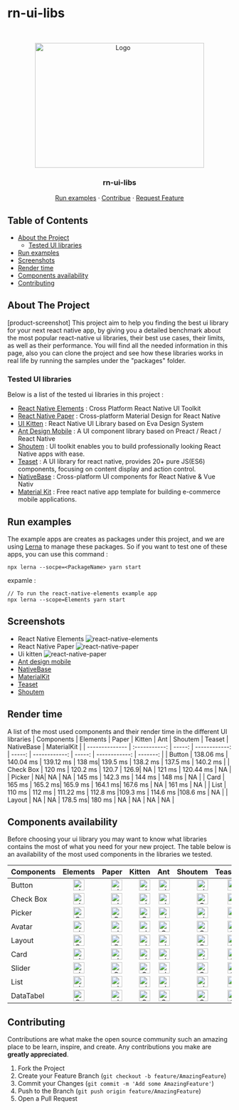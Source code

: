 # rn-ui-libs

<!--
*** Thanks for checking out this README Template. If you have a suggestion that would
*** make this better, please fork the repo and create a pull request or simply open
*** an issue with the tag "enhancement".
*** Thanks again! Now go create something AMAZING! :D
-->
<!-- PROJECT SHIELDS -->
<!--
*** I'm using markdown "reference style" links for readability.
*** Reference links are enclosed in brackets [ ] instead of parentheses ( ).
*** See the bottom of this document for the declaration of the reference variables
*** for contributors-url, forks-url, etc. This is an optional, concise syntax you may use.
*** https://www.markdownguide.org/basic-syntax/#reference-style-links
-->
<!-- PROJECT LOGO -->
<br />
<p align="center">
  <a href="https://github.com/othneildrew/Best-README-Template">
        <img src="https://i.pinimg.com/originals/14/4a/91/144a91c7577e4e0df418a0de6252dd05.gif" alt="Logo" width="380" height="280">
  </a>
  <h3 align="center">rn-ui-libs</h3>
  <p align="center">
    <a href="https://github.com/othneildrew/Best-README-Template">Run examples</a>
    ·
    <a href="https://github.com/othneildrew/Best-README-Template/issues">Contribue</a>
    ·
    <a href="https://github.com/othneildrew/Best-README-Template/issues">Request Feature</a>
  </p>
</p>

<!-- TABLE OF CONTENTS -->

## Table of Contents

- [About the Project](#about-the-project)
  - [Tested UI libraries ](#tested-ui-libraries)
- [Run examples](#run-examples)
- [Screenshots](#screenshots)
- [Render time](#render-time)
- [Components availability](#components-availability)
- [Contributing](#contributing)
  <!-- ABOUT THE PROJECT -->

## About The Project

[product-screenshot]
This project aim to help you finding the best ui library for your next react native app, by giving you a detailed benchmark about the most popular react-native ui libraries, their best use cases, their limits, as well as their performance.
You will find all the needed information in this page, also you can clone the project and see how these libraries works in real life by running the samples under the "packages" folder.

### Tested UI libraries

Below is a list of the tested ui libraries in this project :

- [React Native Elements](https://react-native-elements.github.io/react-native-elements/) : Cross Platform React Native UI Toolkit
- [React Native Paper](https://callstack.github.io/react-native-paper/) : Cross-platform Material Design for React Native
- [UI Kitten](https://akveo.github.io/react-native-ui-kitten/) : React Native UI Library based on Eva Design System
- [Ant Design Mobile](https://mobile.ant.design/) : A UI component library based on Preact / React / React Native
- [Shoutem](https://shoutem.github.io/docs/ui-toolkit/introduction) : UI toolkit enables you to build professionally looking React Native apps with ease.
- [Teaset](https://github.com/rilyu/teaset) : A UI library for react native, provides 20+ pure JS(ES6) components, focusing on content display and action control.
- [NativeBase](https://nativebase.io/) : Cross-platform UI components for React Native & Vue Nativ
- [Material Kit](https://demos.creative-tim.com/material-kit-react-native/docs/?_ga=2.146360692.1129554279.1597731518-51190660.1597731518#/) : Free react native app template for building e-commerce mobile applications.

## Run examples

The example apps are creates as packages under this project, and we are using [Lerna](https://github.com/lerna/lerna) to manage these packages.
So if you want to test one of these apps, you can use this command :
```
npx lerna --socpe=<PackageName> yarn start 
```
expamle :
```
// To run the react-native-elements example app 
npx lerna --scope=Elements yarn start
```
## Screenshots
- React Native Elements 
![react-native-elements](https://miro.medium.com/max/1200/0*n8UTS0aLvo1pn4He.gif)
- React Native Paper 
![react-native-paper](https://i0.wp.com/blog.logrocket.com/wp-content/uploads/2020/02/reactuikitten.png?resize=730%2C337&ssl=1)
- Ui kitten 
![react-native-paper](https://madewithnetwork.ams3.cdn.digitaloceanspaces.com/spatie-space-production/2713/react-native-ui-kitten-3.jpg)
- [Ant design mobile](https://user-images.githubusercontent.com/25769573/38863111-4a1e94ae-4269-11e8-8e20-97c014551dc6.png)
- [NativeBase](https://miro.medium.com/max/368/1*3OepjeZE7Pv5Uep_Rpz3Ow.png)
- [MaterialKit](https://demos.creative-tim.com/material-kit-pro-react-native/assets/img/iphonex.png)
- [Teaset](https://i2.wp.com/blog.logrocket.com/wp-content/uploads/2020/02/teaset.png?resize=645%2C548&ssl=1)
- [Shoutem](https://images.shoutem.com/wp-content/uploads/2016/11/27140754/feature-image-4-1170x655.jpg)

## Render time

A list of the most used components and their render time in the different UI libraries
| Components | Elements | Paper | Kitten | Ant | Shoutem | Teaset | NativeBase | MaterialKit |
| -------------- | :-----------: | -----: | ------------: | -----: | ------------: | -----: | ------------: | -------: |
| Button | 138.06 ms | 140.04 ms | 139.12 ms | 138 ms| 139.5 ms | 138.2 ms | 137.5 ms | 140.2 ms |
| Check Box | 120 ms | 120.2 ms | 120.7 | 126.9| NA | 121 ms | 120.44 ms | NA |
| Picker | NA| NA | NA | 145 ms | 142.3 ms | 144 ms | 148 ms | NA |
| Card | 165 ms | 165.2 ms| 165.9 ms | 164.1 ms| 167.6 ms | NA | 161 ms | NA |
| List | 110 ms | 112 ms | 111.22 ms | 112.8 ms |109.3 ms | 114.6 ms |108.6 ms | NA |
| Layout | NA | NA  | 178.5 ms|  180 ms |  NA | NA | NA | NA |

## Components availability

Before choosing your ui library you may want to know what libraries contains the most of what you need for your new project.
The table below is an availability of the most used components in the libraries we tested.

| Components | Elements | Paper | Kitten | Ant | Shoutem | Teaset | NativeBase | MaterialKit |
| -------------- | :-----------: | -----: | ------------: | -----: | ------------: | -----: | ------------: | -------: |
| Button | <img src="https://image.flaticon.com/icons/svg/1828/1828644.svg" height="25" alt="check mark icon made by FlatIcon.com" /> | <img src="https://image.flaticon.com/icons/svg/1828/1828644.svg" height="25" alt="check mark icon made by FlatIcon.com" />| <img src="https://image.flaticon.com/icons/svg/1828/1828644.svg" height="25" alt="check mark icon made by FlatIcon.com" /> | <img src="https://image.flaticon.com/icons/svg/1828/1828644.svg" height="25" alt="check mark icon made by FlatIcon.com" /> | <img src="https://image.flaticon.com/icons/svg/1828/1828644.svg" height="25" alt="check mark icon made by FlatIcon.com" /> | <img src="https://image.flaticon.com/icons/svg/1828/1828644.svg" height="25" alt="check mark icon made by FlatIcon.com" /> | <img src="https://image.flaticon.com/icons/svg/1828/1828644.svg" height="25" alt="check mark icon made by FlatIcon.com" /> | <img src="https://image.flaticon.com/icons/svg/1828/1828644.svg" height="25" alt="check mark icon made by FlatIcon.com" /> |
| Check Box | <img src="https://image.flaticon.com/icons/svg/1828/1828644.svg" height="25" alt="check mark icon made by FlatIcon.com" /> | <img src="https://image.flaticon.com/icons/svg/1828/1828644.svg" height="25" alt="check mark icon made by FlatIcon.com" /> | <img src="https://image.flaticon.com/icons/svg/1828/1828644.svg" height="25" alt="check mark icon made by FlatIcon.com" /> | <img src="https://image.flaticon.com/icons/svg/1828/1828644.svg" height="25" alt="check mark icon made by FlatIcon.com" /> | <img alt="Cross icon made by FlatIcon.com" src="https://image.flaticon.com/icons/svg/1828/1828665.svg" height="25"  /> | <img src="https://image.flaticon.com/icons/svg/1828/1828644.svg" height="25" alt="check mark icon made by FlatIcon.com" /> | <img src="https://image.flaticon.com/icons/svg/1828/1828644.svg" height="25" alt="check mark icon made by FlatIcon.com" /> | <img src="https://image.flaticon.com/icons/svg/1828/1828665.svg" alt="Cross icon made by FlatIcon.com" height="25"  /> |
| Picker | <img src="https://image.flaticon.com/icons/svg/1828/1828665.svg" alt="Cross icon made by FlatIcon.com" height="25"  /> | <img src="https://image.flaticon.com/icons/svg/1828/1828665.svg" height="25"  alt="Cross icon made by FlatIcon.com" /> | <img src="https://image.flaticon.com/icons/svg/1828/1828665.svg" height="25"  alt="Cross icon made by FlatIcon.com"/> | <img src="https://image.flaticon.com/icons/svg/1828/1828644.svg" height="25" alt="check mark icon made by FlatIcon.com" /> | <img src="https://image.flaticon.com/icons/svg/1828/1828644.svg" height="25" alt="check mark icon made by FlatIcon.com" /> | <img src="https://image.flaticon.com/icons/svg/1828/1828644.svg" height="25" alt="check mark icon made by FlatIcon.com" /> | <img src="https://image.flaticon.com/icons/svg/1828/1828644.svg" height="25" alt="check mark icon made by FlatIcon.com" /> | <img src="https://image.flaticon.com/icons/svg/1828/1828665.svg" height="25" alt="Cross icon made by FlatIcon.com" /> |
| Avatar |  <img src="https://image.flaticon.com/icons/svg/1828/1828644.svg" height="25" alt="check mark icon made by FlatIcon.com" /> | <img src="https://image.flaticon.com/icons/svg/1828/1828644.svg" height="25" alt="check mark icon made by FlatIcon.com" /> | <img src="https://image.flaticon.com/icons/svg/1828/1828644.svg" height="25" alt="check mark icon made by FlatIcon.com" /> |<img src="https://image.flaticon.com/icons/svg/1828/1828665.svg" height="25" alt="Cross icon made by FlatIcon.com" />| <img src="https://image.flaticon.com/icons/svg/1828/1828665.svg" height="25" alt="Cross icon made by FlatIcon.com" /> | <img src="https://image.flaticon.com/icons/svg/1828/1828665.svg" height="25" alt="Cross icon made by FlatIcon.com" /> | <img src="https://image.flaticon.com/icons/svg/1828/1828665.svg" height="25" alt="Cross icon made by FlatIcon.com" /> | <img src="https://image.flaticon.com/icons/svg/1828/1828665.svg" height="25" alt="Cross icon made by FlatIcon.com" /> |
| Layout |  <img src="https://image.flaticon.com/icons/svg/1828/1828665.svg" height="25" alt="Cross icon made by FlatIcon.com" /> | <img src="https://image.flaticon.com/icons/svg/1828/1828665.svg" height="25" alt="Cross icon made by FlatIcon.com" /> | <img src="https://image.flaticon.com/icons/svg/1828/1828644.svg" height="25" alt="check mark icon made by FlatIcon.com" /> |<img src="https://image.flaticon.com/icons/svg/1828/1828644.svg" height="25" alt="check mark icon made by FlatIcon.com" /> | <img src="https://image.flaticon.com/icons/svg/1828/1828665.svg" height="25" alt="Cross icon made by FlatIcon.com" /> | <img src="https://image.flaticon.com/icons/svg/1828/1828665.svg" height="25" alt="Cross icon made by FlatIcon.com" /> | <img src="https://image.flaticon.com/icons/svg/1828/1828665.svg" height="25" alt="Cross icon made by FlatIcon.com" /> | <img src="https://image.flaticon.com/icons/svg/1828/1828665.svg" height="25" alt="Cross icon made by FlatIcon.com" /> |
| Card |  <img src="https://image.flaticon.com/icons/svg/1828/1828644.svg" height="25" alt="check mark icon made by FlatIcon.com" /> | <img src="https://image.flaticon.com/icons/svg/1828/1828644.svg" height="25" alt="check mark icon made by FlatIcon.com" /> | <img src="https://image.flaticon.com/icons/svg/1828/1828644.svg" height="25" alt="check mark icon made by FlatIcon.com" /> |<img src="https://image.flaticon.com/icons/svg/1828/1828644.svg" height="25" alt="check mark icon made by FlatIcon.com" />| <img src="https://image.flaticon.com/icons/svg/1828/1828644.svg" height="25" alt="check mark icon made by FlatIcon.com" /> | <img src="https://image.flaticon.com/icons/svg/1828/1828665.svg" height="25" alt="Cross icon made by FlatIcon.com" /> | <img src="https://image.flaticon.com/icons/svg/1828/1828644.svg" height="25" alt="check mark icon made by FlatIcon.com" /> | <img src="https://image.flaticon.com/icons/svg/1828/1828665.svg" height="25" alt="Cross icon made by FlatIcon.com" /> |
| Slider |  <img src="https://image.flaticon.com/icons/svg/1828/1828644.svg" height="25" alt="check mark icon made by FlatIcon.com" /> | <img src="https://image.flaticon.com/icons/svg/1828/1828665.svg" height="25" alt="Cross icon made by FlatIcon.com" /> | <img src="https://image.flaticon.com/icons/svg/1828/1828665.svg" height="25" alt="Cross icon made by FlatIcon.com" /> | <img src="https://image.flaticon.com/icons/svg/1828/1828644.svg" height="25" alt="check mark icon made by FlatIcon.com" /> | <img src="https://image.flaticon.com/icons/svg/1828/1828665.svg" height="25" alt="Cross icon made by FlatIcon.com" /> | <img src="https://image.flaticon.com/icons/svg/1828/1828665.svg" height="25" alt="Cross icon made by FlatIcon.com" /> | <img src="https://image.flaticon.com/icons/svg/1828/1828665.svg" height="25" alt="Cross icon made by FlatIcon.com" /> | <img src="https://image.flaticon.com/icons/svg/1828/1828665.svg" height="25" alt="Cross icon made by FlatIcon.com" /> |
| List |  <img src="https://image.flaticon.com/icons/svg/1828/1828644.svg" height="25" alt="check mark icon made by FlatIcon.com" /> | <img src="https://image.flaticon.com/icons/svg/1828/1828644.svg" height="25" alt="check mark icon made by FlatIcon.com" /> | <img src="https://image.flaticon.com/icons/svg/1828/1828644.svg" height="25" alt="check mark icon made by FlatIcon.com" /> |<img src="https://image.flaticon.com/icons/svg/1828/1828644.svg" height="25" alt="check mark icon made by FlatIcon.com" />| <img src="https://image.flaticon.com/icons/svg/1828/1828644.svg" height="25" alt="check mark icon made by FlatIcon.com" /> | <img src="https://image.flaticon.com/icons/svg/1828/1828644.svg" height="25" alt="check mark icon made by FlatIcon.com" /> | <img src="https://image.flaticon.com/icons/svg/1828/1828644.svg" height="25" alt="check mark icon made by FlatIcon.com" /> | <img src="https://image.flaticon.com/icons/svg/1828/1828665.svg" height="25" alt="Cross icon made by FlatIcon.com" /> |
| DataTabel |  <img src="https://image.flaticon.com/icons/svg/1828/1828665.svg" height="25" alt="Cross icon made by FlatIcon.com" /> | <img src="https://image.flaticon.com/icons/svg/1828/1828644.svg" height="25" alt="check mark icon made by FlatIcon.com" /> | <img src="https://image.flaticon.com/icons/svg/1828/1828665.svg" height="25" alt="Cross icon made by FlatIcon.com" /> |<img src="https://image.flaticon.com/icons/svg/1828/1828665.svg" height="25" alt="Cross icon made by FlatIcon.com" />| <img src="https://image.flaticon.com/icons/svg/1828/1828665.svg" height="25" alt="Cross icon made by FlatIcon.com" /> | <img src="https://image.flaticon.com/icons/svg/1828/1828665.svg" height="25" alt="Cross icon made by FlatIcon.com" /> | <img src="https://image.flaticon.com/icons/svg/1828/1828665.svg" height="25" alt="Cross icon made by FlatIcon.com" /> | <img src="https://image.flaticon.com/icons/svg/1828/1828665.svg" height="25" alt="Cross icon made by FlatIcon.com" /> |


<!-- CONTRIBUTING -->

## Contributing

Contributions are what make the open source community such an amazing place to be learn, inspire, and create. Any contributions you make are **greatly appreciated**.

1. Fork the Project
2. Create your Feature Branch (`git checkout -b feature/AmazingFeature`)
3. Commit your Changes (`git commit -m 'Add some AmazingFeature'`)
4. Push to the Branch (`git push origin feature/AmazingFeature`)
5. Open a Pull Request
